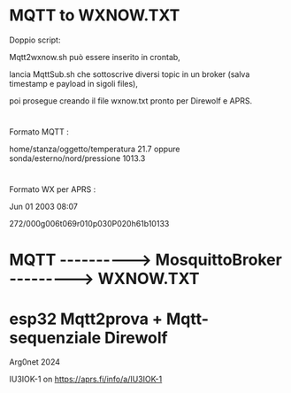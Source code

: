 # MQTT to WXNOW.TXT

Doppio script:

Mqtt2wxnow.sh può essere inserito in crontab,

lancia MqttSub.sh che sottoscrive diversi topic in un broker (salva timestamp e payload in sigoli files),

poi prosegue creando il file wxnow.txt pronto per Direwolf e APRS.

#

Formato MQTT :

home/stanza/oggetto/temperatura 21.7 oppure sonda/esterno/nord/pressione 1013.3

#

Formato WX per APRS :

Jun 01 2003 08:07

272/000g006t069r010p030P020h61b10133

#

# MQTT ----------> MosquittoBroker --------->    WXNOW.TXT

# esp32     Mqtt2prova + Mqtt-sequenziale        Direwolf

Arg0net 2024

IU3IOK-1 on https://aprs.fi/info/a/IU3IOK-1

